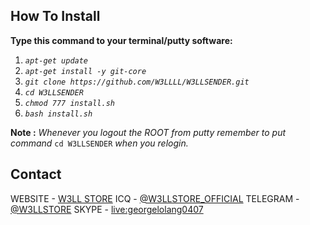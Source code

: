 <!-- HOW TO -->
## How To Install

**Type this command to your terminal/putty software:**

1) _`apt-get update`_
2) _`apt-get install -y git-core`_
3) _`git clone https://github.com/W3LLLL/W3LLSENDER.git`_
4) _`cd W3LLSENDER`_
5) _`chmod 777 install.sh`_
6) _`bash install.sh`_

**Note :** _Whenever you logout the ROOT from putty remember to put command_ `cd W3LLSENDER` _when you relogin._

<!-- CONTACT -->

## Contact

WEBSITE - [W3LL STORE](https://w3ll.store)
ICQ - [@W3LLSTORE_OFFICIAL](#)
TELEGRAM - [@W3LLSTORE](https://t.me/W3LLSTORE)
SKYPE - [live:georgelolang0407](//skype:skype.test.user.1?chat)
